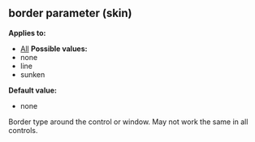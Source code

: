 ## border parameter (skin)
**Applies to:**
*   [All](/ref/%7Bskin%7D/control.md) <!-- -->
**Possible values:**
*   none
*   line
*   sunken
<!-- -->
**Default value:**
*   none


Border type around the control or window. May not work the same
in all controls.